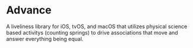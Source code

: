 # Advance
A liveliness library for iOS, tvOS, and macOS that utilizes physical science based activitys (counting springs) to drive associations that move and answer everything being equal.
